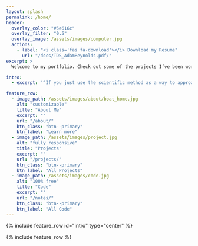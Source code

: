 ```yaml
---
layout: splash
permalink: /home/
header:
  overlay_color: "#5e616c"
  overlay_filter: "0.5"
  overlay_image: /assets/images/computer.jpg
  actions:
    - label: "<i class='fas fa-download'></i> Download my Resume"
      url: "/docs/TDS_AdamReynolds.pdf/"
excerpt: >
  Welcome to my portfolio. Check out some of the projects I’ve been working on recently, and feel free to contact me if you have any questions.<br />

intro:  
  - excerpt: '“If you just use the scientific method as a way to approach data-intensive projects, I think you’re more apt to be successful with your outcome.” *-* *Bob Hayes*'

feature_row:
  - image_path: /assets/images/about/boat_home.jpg
    alt: "customizable"
    title: "About Me"
    excerpt: ""
    url: "/about/"
    btn_class: "btn--primary"
    btn_label: "Learn more"
  - image_path: /assets/images/project.jpg
    alt: "fully responsive"
    title: "Projects"
    excerpt: ""
    url: "/projects/"
    btn_class: "btn--primary"
    btn_label: "All Projects"
  - image_path: /assets/images/code.jpg
    alt: "100% free"
    title: "Code"
    excerpt: ""
    url: "/notes/"
    btn_class: "btn--primary"
    btn_label: "All Code"      
---
```


{% include feature_row id="intro" type="center" %}

{% include feature_row %}